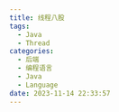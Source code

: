 ```yaml
---
title: 线程八股
tags:
  - Java
  - Thread
categories:
  - 后端
  - 编程语言
  - Java
  - Language
date: 2023-11-14 22:33:57
---
```


